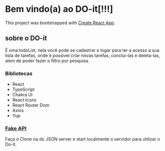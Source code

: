 # Bem vindo(a) ao **DO-it[!!!]**

This project was bootstrapped with [Create React App](https://github.com/facebook/create-react-app).

## sobre o DO-it

È uma todoList, nela você pode se cadastrar e logar para ter a acesso a sua lista de tarefas, onde é possivel criar novas tarefas, conclui-las e deleta-las, alem de poder fazer o filtro por pesquisa.

### Bibliotecas

- React
- TypeScript
- Chakra Ui
- React Icons
- React Router Dom
- Axios
- Yup

### [Fake API](https://github.com/Emillyalmeida/json-server-doit)

Faça o Clone na do JSON server e start localmente o servidor para utilizar o Do-it.
